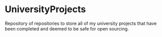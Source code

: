 # UniversityProjects
Repository of repositories to store all of my university projects that have been completed and deemed to be safe for open sourcing.
